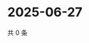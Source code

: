 # 2025-06-27

共 0 条

<!-- BEGIN ZHIHUVIDEO -->
<!-- 最后更新时间 Fri Jun 27 2025 13:13:14 GMT+0800 (China Standard Time) -->

<!-- END ZHIHUVIDEO -->
